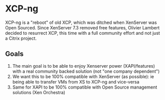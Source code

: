 # XCP-ng

XCP-ng is a "reboot" of old XCP, which was ditched when XenServer was Open Sourced. Since XenServer 7.3 removed free features, Olivier Lambert decided to resurrect XCP, this time with a full community effort and not just a Citrix project.

## Goals

1. The main goal is to be able to enjoy Xenserver power (XAPI/features) with a real community backed solution (not "one company dependent")
2. We want this to be 100% compatible with XenServer (as possible): ie being able to transfer VMs from XS to XCP-ng and vice-versa
3. Same for XAPI to be 100% compatible with Open Source management solutions (Xen Orchestra)
